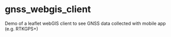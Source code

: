 # gnss_webgis_client
Demo of a leaflet webGIS client to see GNSS data collected with mobile app (e.g. RTKGPS+)
